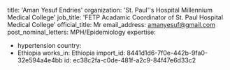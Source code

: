 title: 'Aman Yesuf Endries'
organization: 'St. Paul''s Hospital Millennium Medical College'
job_title: 'FETP Acadamic Coordinator of St. Paul Hospital Medical College'
official_title: Mr
email_address: amanyesuf@gmail.com
post_nominal_letters: MPH/Epidemiology
expertise:
  - hypertension
country:
  - Ethiopia
works_in: Ethiopia
import_id: 8441d1d6-7f0e-442b-9fa0-32e594a4e4bb
id: ec38c2fa-c0de-481f-a2c9-84f47e6d33c2
